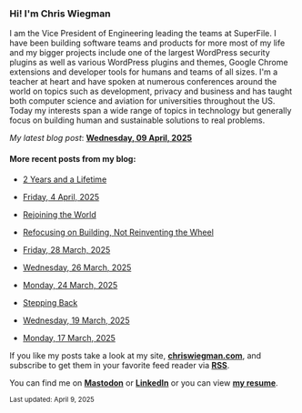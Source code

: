 ### Hi! I'm Chris Wiegman

I am the Vice President of Engineering leading the teams at SuperFile. I have been building software teams and products for more most of my life and my bigger projects include one of the largest WordPress security plugins as well as various WordPress plugins and themes, Google Chrome extensions and developer tools for humans and teams of all sizes. I'm a teacher at heart and have spoken at numerous conferences around the world on topics such as development, privacy and business and has taught both computer science and aviation for universities throughout the US. Today my interests span a wide range of topics in technology but generally focus on building human and sustainable solutions to real problems.

*My latest blog post*: **[Wednesday, 09 April, 2025](https://chriswiegman.com/2025/04/wednesday-09-april-2025/)**

#### More recent posts from my blog:



- [2 Years and a Lifetime](https://chriswiegman.com/2025/04/2-years-and-a-lifetime/)

- [Friday, 4 April, 2025](https://chriswiegman.com/2025/04/friday-4-april-2025/)

- [Rejoining the World](https://chriswiegman.com/2025/04/rejoining-the-world/)

- [Refocusing on Building, Not Reinventing the Wheel](https://chriswiegman.com/2025/03/refocusing-on-building-not-reinventing-the-wheel/)

- [Friday, 28 March, 2025](https://chriswiegman.com/2025/03/friday-28-march-2025/)

- [Wednesday, 26 March, 2025](https://chriswiegman.com/2025/03/wednesday-26-march-2025/)

- [Monday, 24 March, 2025](https://chriswiegman.com/2025/03/monday-24-march-2025/)

- [Stepping Back](https://chriswiegman.com/2025/03/stepping-back/)

- [Wednesday, 19 March, 2025](https://chriswiegman.com/2025/03/wednesday-19-march-2025/)

- [Monday, 17 March, 2025](https://chriswiegman.com/2025/03/monday-17-march-2025/)

If you like my posts take a look at my site, **[chriswiegman.com](https://chriswiegman.com/)**, and subscribe to get them in your favorite feed reader via **[RSS](https://chriswiegman.com/index.xml)**.

You can find me on **[Mastodon](https://mastodon.chriswiegman.com/@chris)** or **[LinkedIn](https://www.linkedin.com/in/chriswiegman)** or you can view **[my resume](https://cwie.co/resume)**.

<sub>Last updated: April 9, 2025</sub>
